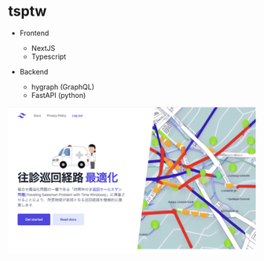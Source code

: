 # tsptw

 - Frontend
   - NextJS
   - Typescript

 - Backend
   - hygraph (GraphQL)
   - FastAPI (python)

![image](./image.png)
